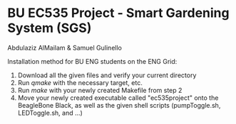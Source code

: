 # BU EC535 Project - Smart Gardening System (SGS)
Abdulaziz AlMailam & Samuel Gulinello


Installation method for BU ENG students on the ENG Grid:

1. Download all the given files and verify your current directory
2. Run *qmake* with the necessary target, etc.
3. Run *make* with your newly created Makefile from step 2
4. Move your newly created executable called "ec535project" onto the BeagleBone Black, as well as the given shell scripts (pumpToggle.sh, LEDToggle.sh, and ...)
